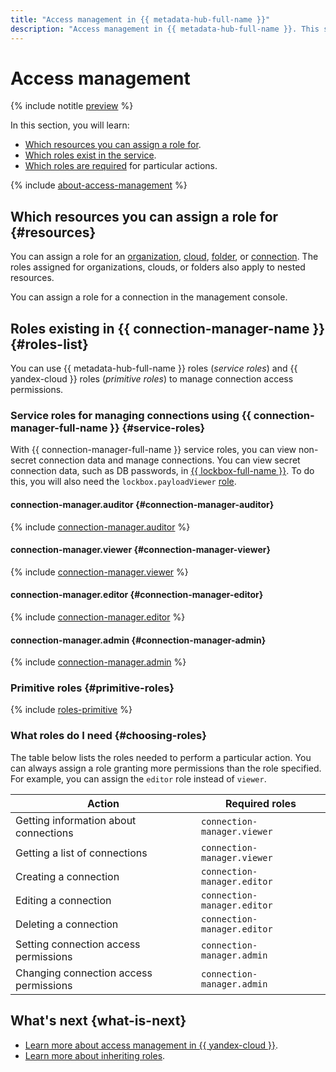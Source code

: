 ```yaml
---
title: "Access management in {{ metadata-hub-full-name }}"
description: "Access management in {{ metadata-hub-full-name }}. This section describes the resources for which you can assign a role, the roles existing in the service, and the roles required to perform a particular action."
---
```


# Access management

{% include notitle [preview](../../_includes/note-preview.md) %}

In this section, you will learn:
* [Which resources you can assign a role for](#resources).
* [Which roles exist in the service](#roles-list).
* [Which roles are required](#choosing-roles) for particular actions.

{% include [about-access-management](../../_includes/iam/about-access-management.md) %}

## Which resources you can assign a role for {#resources}

You can assign a role for an [organization](../../organization/quickstart.md), [cloud](../../resource-manager/concepts/resources-hierarchy.md#cloud), [folder](../../resource-manager/concepts/resources-hierarchy.md#folder), or [connection](../concepts/connection-manager.md). The roles assigned for organizations, clouds, or folders also apply to nested resources.

You can assign a role for a connection in the management console.

## Roles existing in {{ connection-manager-name }} {#roles-list}

You can use {{ metadata-hub-full-name }} roles (_service roles_) and {{ yandex-cloud }} roles (_primitive roles_) to manage connection access permissions.

### Service roles for managing connections using {{ connection-manager-full-name }} {#service-roles}

With {{ connection-manager-full-name }} service roles, you can view non-secret connection data and manage connections. You can view secret connection data, such as DB passwords, in [{{ lockbox-full-name }}](../../lockbox/index.yaml). To do this, you will also need the `lockbox.payloadViewer` [role](../../lockbox/security/index.md#lockbox-payloadViewer).

#### connection-manager.auditor {#connection-manager-auditor}

{% include [connection-manager.auditor](../../_roles/connection-manager/auditor.md) %}

#### connection-manager.viewer {#connection-manager-viewer}

{% include [connection-manager.viewer](../../_roles/connection-manager/viewer.md) %}


#### connection-manager.editor {#connection-manager-editor}

{% include [connection-manager.editor](../../_roles/connection-manager/editor.md) %}

#### connection-manager.admin {#connection-manager-admin}

{% include [connection-manager.admin](../../_roles/connection-manager/admin.md) %}



### Primitive roles {#primitive-roles}

{% include [roles-primitive](../../_includes/roles-primitive.md) %}

### What roles do I need {#choosing-roles}

The table below lists the roles needed to perform a particular action. You can always assign a role granting more permissions than the role specified. For example, you can assign the `editor` role instead of `viewer`.

| Action | Required roles |
|-----------------------------------------|-----------------------------|
| Getting information about connections | `connection-manager.viewer` |
| Getting a list of connections | `connection-manager.viewer` |
| Creating a connection | `connection-manager.editor` |
| Editing a connection | `connection-manager.editor` |
| Deleting a connection | `connection-manager.editor` |
| Setting connection access permissions | `connection-manager.admin` |
| Changing connection access permissions | `connection-manager.admin` |

## What's next {what-is-next}

* [Learn more about access management in {{ yandex-cloud }}](../../iam/concepts/access-control/index.md).
* [Learn more about inheriting roles](../../resource-manager/concepts/resources-hierarchy.md#access-rights-inheritance).